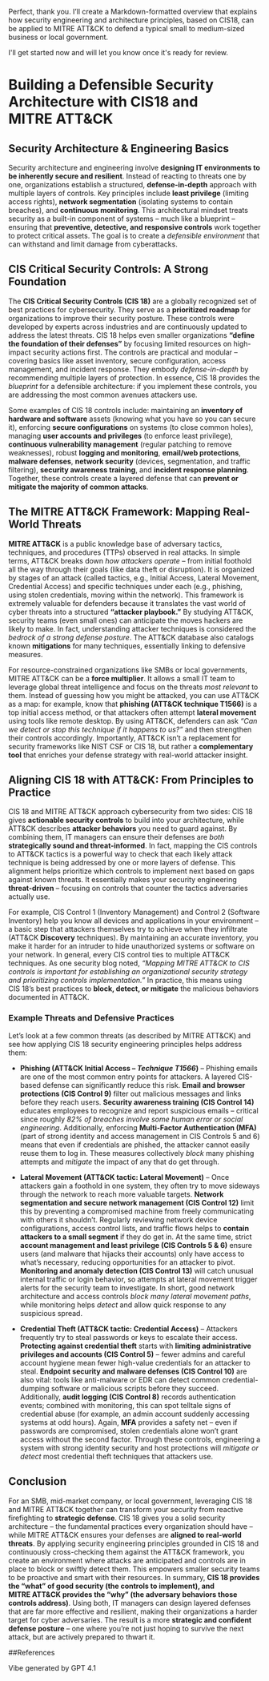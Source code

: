 Perfect, thank you. I’ll create a Markdown-formatted overview that explains how security engineering and architecture principles, based on CIS18, can be applied to MITRE ATT\&CK to defend a typical small to medium-sized business or local government.

I'll get started now and will let you know once it's ready for review.


# Building a Defensible Security Architecture with CIS18 and MITRE ATT\&CK

## Security Architecture & Engineering Basics

Security architecture and engineering involve **designing IT environments to be inherently secure and resilient**. Instead of reacting to threats one by one, organizations establish a structured, **defense-in-depth** approach with multiple layers of controls. Key principles include **least privilege** (limiting access rights), **network segmentation** (isolating systems to contain breaches), and **continuous monitoring**. This architectural mindset treats security as a built-in component of systems – much like a blueprint – ensuring that **preventive, detective, and responsive controls** work together to protect critical assets. The goal is to create a *defensible environment* that can withstand and limit damage from cyberattacks.

## CIS Critical Security Controls: A Strong Foundation

The **CIS Critical Security Controls (CIS 18)** are a globally recognized set of best practices for cybersecurity. They serve as a **prioritized roadmap** for organizations to improve their security posture. These controls were developed by experts across industries and are continuously updated to address the latest threats. CIS 18 helps even smaller organizations **“define the foundation of their defenses”** by focusing limited resources on high-impact security actions first. The controls are practical and modular – covering basics like asset inventory, secure configuration, access management, and incident response. They embody *defense-in-depth* by recommending multiple layers of protection. In essence, CIS 18 provides the *blueprint* for a defensible architecture: if you implement these controls, you are addressing the most common avenues attackers use.

Some examples of CIS 18 controls include: maintaining an **inventory of hardware and software** assets (knowing what you have so you can secure it), enforcing **secure configurations** on systems (to close common holes), managing **user accounts and privileges** (to enforce least privilege), **continuous vulnerability management** (regular patching to remove weaknesses), robust **logging and monitoring**, **email/web protections**, **malware defenses**, **network security** (devices, segmentation, and traffic filtering), **security awareness training**, and **incident response planning**. Together, these controls create a layered defense that can **prevent or mitigate the majority of common attacks**.

## The MITRE ATT\&CK Framework: Mapping Real-World Threats

**MITRE ATT\&CK** is a public knowledge base of adversary tactics, techniques, and procedures (TTPs) observed in real attacks. In simple terms, ATT\&CK breaks down *how attackers operate* – from initial foothold all the way through their goals (like data theft or disruption). It is organized by stages of an attack (called tactics, e.g., Initial Access, Lateral Movement, Credential Access) and specific techniques under each (e.g., phishing, using stolen credentials, moving within the network). This framework is extremely valuable for defenders because it translates the vast world of cyber threats into a structured **“attacker playbook.”** By studying ATT\&CK, security teams (even small ones) can anticipate the moves hackers are likely to make. In fact, understanding attacker techniques is considered the *bedrock of a strong defense posture*. The ATT\&CK database also catalogs known **mitigations** for many techniques, essentially linking to defensive measures.

For resource-constrained organizations like SMBs or local governments, MITRE ATT\&CK can be a **force multiplier**. It allows a small IT team to leverage global threat intelligence and focus on the threats *most relevant* to them. Instead of guessing how you might be attacked, you can use ATT\&CK as a map: for example, know that **phishing (ATT\&CK technique T1566)** is a top initial access method, or that attackers often attempt **lateral movement** using tools like remote desktop. By using ATT\&CK, defenders can ask *“Can we detect or stop this technique if it happens to us?”* and then strengthen their controls accordingly. Importantly, ATT\&CK isn’t a replacement for security frameworks like NIST CSF or CIS 18, but rather a **complementary tool** that enriches your defense strategy with real-world attacker insight.

## Aligning CIS 18 with ATT\&CK: From Principles to Practice

CIS 18 and MITRE ATT\&CK approach cybersecurity from two sides: CIS 18 gives **actionable security controls** to build into your architecture, while ATT\&CK describes **attacker behaviors** you need to guard against. By combining them, IT managers can ensure their defenses are *both* **strategically sound and threat-informed**. In fact, mapping the CIS controls to ATT\&CK tactics is a powerful way to check that each likely attack technique is being addressed by one or more layers of defense. This alignment helps prioritize which controls to implement next based on gaps against known threats. It essentially makes your security engineering **threat-driven** – focusing on controls that counter the tactics adversaries actually use.

For example, CIS Control 1 (Inventory Management) and Control 2 (Software Inventory) help you know all devices and applications in your environment – a basic step that attackers themselves try to achieve when they infiltrate (ATT\&CK **Discovery** techniques). By maintaining an accurate inventory, you make it harder for an intruder to hide unauthorized systems or software on your network. In general, every CIS control ties to multiple ATT\&CK techniques. As one security blog noted, *“Mapping MITRE ATT\&CK to CIS controls is important for establishing an organizational security strategy and prioritizing controls implementation.”* In practice, this means using CIS 18’s best practices to **block, detect, or mitigate** the malicious behaviors documented in ATT\&CK.

### Example Threats and Defensive Practices

Let’s look at a few common threats (as described by MITRE ATT\&CK) and see how applying CIS 18 security engineering principles helps address them:

* **Phishing (ATT\&CK Initial Access – *Technique T1566*)** – Phishing emails are one of the most common entry points for attackers. A layered CIS-based defense can significantly reduce this risk. **Email and browser protections (CIS Control 9)** filter out malicious messages and links before they reach users. **Security awareness training (CIS Control 14)** educates employees to recognize and report suspicious emails – critical since roughly *82% of breaches involve some human error or social engineering*. Additionally, enforcing **Multi-Factor Authentication (MFA)** (part of strong identity and access management in CIS Controls 5 and 6) means that even if credentials are phished, the attacker cannot easily reuse them to log in. These measures collectively *block* many phishing attempts and *mitigate* the impact of any that do get through.

* **Lateral Movement (ATT\&CK tactic: Lateral Movement)** – Once attackers gain a foothold in one system, they often try to move sideways through the network to reach more valuable targets. **Network segmentation and secure network management (CIS Control 12)** limit this by preventing a compromised machine from freely communicating with others it shouldn’t. Regularly reviewing network device configurations, access control lists, and traffic flows helps to **contain attackers to a small segment** if they do get in. At the same time, strict **account management and least privilege (CIS Controls 5 & 6)** ensure users (and malware that hijacks their accounts) only have access to what’s necessary, reducing opportunities for an attacker to pivot. **Monitoring and anomaly detection (CIS Control 13)** will catch unusual internal traffic or login behavior, so attempts at lateral movement trigger alerts for the security team to investigate. In short, good network architecture and access controls *block many lateral movement paths*, while monitoring helps *detect* and allow quick response to any suspicious spread.

* **Credential Theft (ATT\&CK tactic: Credential Access)** – Attackers frequently try to steal passwords or keys to escalate their access. **Protecting against credential theft** starts with **limiting administrative privileges and accounts (CIS Control 5)** – fewer admins and careful account hygiene mean fewer high-value credentials for an attacker to steal. **Endpoint security and malware defenses (CIS Control 10)** are also vital: tools like anti-malware or EDR can detect common credential-dumping software or malicious scripts before they succeed. Additionally, **audit logging (CIS Control 8)** records authentication events; combined with monitoring, this can spot telltale signs of credential abuse (for example, an admin account suddenly accessing systems at odd hours). Again, **MFA** provides a safety net – even if passwords are compromised, stolen credentials alone won’t grant access without the second factor. Through these controls, engineering a system with strong identity security and host protections will *mitigate or detect* most credential theft techniques that attackers use.

## Conclusion

For an SMB, mid-market company, or local government, leveraging CIS 18 and MITRE ATT\&CK together can transform your security from reactive firefighting to **strategic defense**. CIS 18 gives you a solid security architecture – the fundamental practices every organization should have – while MITRE ATT\&CK ensures your defenses are **aligned to real-world threats**. By applying security engineering principles grounded in CIS 18 and continuously cross-checking them against the ATT\&CK framework, you create an environment where attacks are anticipated and controls are in place to block or swiftly detect them. This empowers smaller security teams to be proactive and smart with their resources. In summary, **CIS 18 provides the “what” of good security (the controls to implement), and MITRE ATT\&CK provides the “why” (the adversary behaviors those controls address)**. Using both, IT managers can design layered defenses that are far more effective and resilient, making their organizations a harder target for cyber adversaries. The result is a more **strategic and confident defense posture** – one where you’re not just hoping to survive the next attack, but are actively prepared to thwart it.

##References

Vibe generated by GPT 4.1
